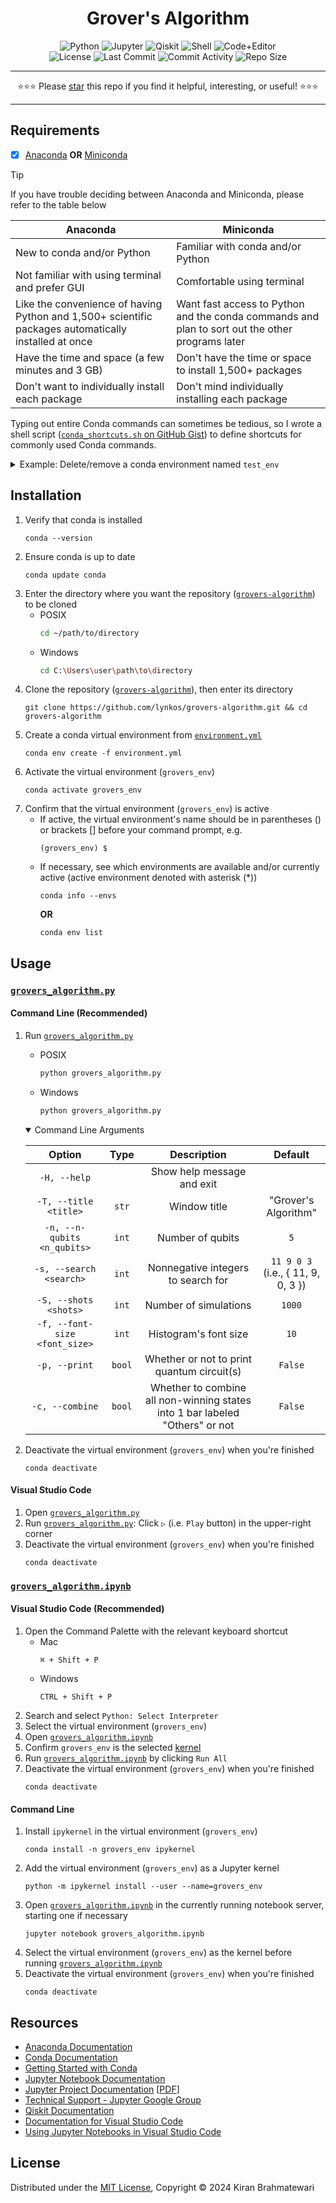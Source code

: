 <div align="center">
<h1>Grover's Algorithm</h1>
<img alt="Python" src="https://img.shields.io/static/v1?label=Language&style=flat&message=Python+3.10.13&logo=python&color=c7a228&labelColor=393939&logoColor=4f97d1">
<img alt="Jupyter" src="https://img.shields.io/static/v1?label=Packages&style=flat&message=Jupyter&logo=jupyter&color=f37626&labelColor=393939&logoColor=f37626">
<img alt="Qiskit" src="https://img.shields.io/static/v1?label=Packages&style=flat&message=Qiskit&logo=qiskit&color=6929c4&labelColor=393939&logoColor=af7afa">
<img alt="Shell" src="https://img.shields.io/static/v1?label=Shell&style=flat&message=Bash&logo=gnu+bash&color=4EAA25&labelColor=393939&logoColor=4EAA25">
<img alt="Code+Editor" src="https://img.shields.io/static/v1?label=IDE&style=flat&message=Visual+Studio+Code&logo=visual+studio+code&color=007acc&labelColor=393939&logoColor=007acc">
</div>

<div align="center">
<img alt="License" src="https://img.shields.io/github/license/lynkos/grovers-algorithm?style=flat&label=License&labelColor=393939&color=788200&link=https%3A%2F%2Fgithub.com%2Flynkos%2Fgrovers-algorithm%2Fblob%2Fmaster%2FLICENSE.md">
<img alt="Last Commit" src="https://img.shields.io/github/last-commit/lynkos/grovers-algorithm?style=flat&label=Last+Commit&labelColor=393939&color=be0000">
<img alt="Commit Activity" src="https://img.shields.io/github/commit-activity/y/lynkos/grovers-algorithm?style=flat&label=Commit+Activity&labelColor=393939&color=b30086">
<img alt="Repo Size" src="https://img.shields.io/github/repo-size/lynkos/grovers-algorithm?style=flat&label=Repo+Size&labelColor=393939&color=ff62b1">
</div>

---

<p align="center">
 ⭐️⭐️⭐️ Please <a target="_blank" href="https://github.com/lynkos/grovers-algorithm">star</a> this repo if you find it helpful, interesting, or useful! ⭐️⭐️⭐️
</p>

---

## Requirements
- [x] [Anaconda](https://docs.continuum.io/free/anaconda/install) **OR** [Miniconda](https://docs.conda.io/projects/miniconda/en/latest)

> [!TIP]
> If you have trouble deciding between Anaconda and Miniconda, please refer to the table below
> <table>
>  <thead>
>   <tr>
>    <th><center>Anaconda</center></th>
>    <th><center>Miniconda</center></th>
>   </tr>
>  </thead>
>  <tbody>
>   <tr>
>    <td>New to conda and/or Python</td>
>    <td>Familiar with conda and/or Python</td>
>   </tr>
>   <tr>
>    <td>Not familiar with using terminal and prefer GUI</td>
>    <td>Comfortable using terminal</td>
>   </tr>
>   <tr>
>    <td>Like the convenience of having Python and 1,500+ scientific packages automatically installed at once</td>
>    <td>Want fast access to Python and the conda commands and plan to sort out the other programs later</td>
>   </tr>
>   <tr>
>    <td>Have the time and space (a few minutes and 3 GB)</td>
>    <td>Don't have the time or space to install 1,500+ packages</td>
>   </tr>
>   <tr>
>    <td>Don't want to individually install each package</td>
>    <td>Don't mind individually installing each package</td>
>   </tr>
>  </tbody>
> </table>
>
> Typing out entire Conda commands can sometimes be tedious, so I wrote a shell script ([`conda_shortcuts.sh` on GitHub Gist](https://gist.github.com/lynkos/7a4ce7f9e38bb56174360648461a3dc8)) to define shortcuts for commonly used Conda commands.
> <details>
>   <summary>Example: Delete/remove a conda environment named <code>test_env</code></summary>
>
> * Shortcut command
>     ```
>     rmenv test_env
>     ```
> * Manually typing out the entire command
>     ```sh
>     conda env remove -n test_env && rm -rf $(conda info --base)/envs/test_env
>     ```
>
> The shortcut has 80.8% fewer characters!
> </details>

## Installation
1. Verify that conda is installed
   ```
   conda --version
   ```
2. Ensure conda is up to date
   ```
   conda update conda
   ```
3. Enter the directory where you want the repository ([`grovers-algorithm`](https://github.com/lynkos/grovers-algorithm)) to be cloned
     * POSIX
       ```sh
       cd ~/path/to/directory
       ```
     * Windows
       ```sh
       cd C:\Users\user\path\to\directory
       ```
4. Clone the repository ([`grovers-algorithm`](https://github.com/lynkos/grovers-algorithm)), then enter its directory
   ```
   git clone https://github.com/lynkos/grovers-algorithm.git && cd grovers-algorithm
   ```
5. Create a conda virtual environment from [`environment.yml`](environment.yml)
   ```
   conda env create -f environment.yml
   ```
6. Activate the virtual environment (`grovers_env`)
   ```
   conda activate grovers_env
   ```
7. Confirm that the virtual environment (`grovers_env`) is active
     * If active, the virtual environment's name should be in parentheses () or brackets [] before your command prompt, e.g.
       ```
       (grovers_env) $
       ```
     * If necessary, see which environments are available and/or currently active (active environment denoted with asterisk (*))
       ```
       conda info --envs
       ```
       **OR**
       ```
       conda env list
       ```

## Usage
### [`grovers_algorithm.py`](grovers_algorithm.py)
#### Command Line (Recommended)
1. Run [`grovers_algorithm.py`](grovers_algorithm.py)
   * POSIX
      ```sh
      python grovers_algorithm.py
      ```
   * Windows
      ```sh
      python grovers_algorithm.py
      ```

   <details open>
      <summary>Command Line Arguments</summary>
      <table align="center" style="width: 100%; text-align: center; display: block; max-width: -moz-fit-content; max-width: fit-content; overflow-x: auto;">
          <thead>
          <tr>
              <th><center>Option</center></th>
              <th><center>Type</center></th>
              <th><center>Description</center></th>
              <th><center>Default</center></th>
          </tr>
          </thead>
          <tbody>
          <tr>
              <td align="center" style="white-space: nowrap;"><code>-H, --help</code></td>
              <td align="center"></td>
              <td align="center">Show help message and exit</td>
              <td align="center"></td>
          </tr>
          <tr>
              <td align="center" style="white-space: nowrap;"><code>-T, --title &lt;title&gt;</code></td>
              <td align="center"><code>str</code></td>
              <td align="center">Window title</td>
              <td align="center">"Grover's Algorithm"</td>
          </tr>
          <tr>
              <td id="modpath" align="center" style="white-space: nowrap;"><code>-n, --n-qubits &lt;n_qubits&gt;</code></td>
              <td align="center"><code>int</code></td>
              <td align="center">Number of qubits</td>
              <td align="center"><code>5</code></td>
          </tr>
          <tr>
              <td align="center" style="white-space: nowrap;"><code>-s, --search &lt;search&gt;</code></td>
              <td align="center"><code>int</code></td>
              <td align="center">Nonnegative integers to search for</td>
              <td align="center"><code>11 9 0 3</code><br>(i.e., { 11, 9, 0, 3 })</td>
          </tr>
          <tr>
              <td align="center" style="white-space: nowrap;"><code>-S, --shots &lt;shots&gt;</code></td>
              <td align="center"><code>int</code></td>
              <td align="center">Number of simulations</td>
              <td align="center"><code>1000</code></td>
          </tr>
          <tr>
              <td align="center" style="white-space: nowrap;"><code>-f, --font-size &lt;font_size&gt;</code></td>
              <td align="center"><code>int</code></td>
              <td align="center">Histogram's font size</td>
              <td align="center"><code>10</code></td>
          </tr>
          <tr>
              <td align="center" style="white-space: nowrap;"><code>-p, --print</code></td>
              <td align="center"><code>bool</code></td>
              <td align="center">Whether or not to print quantum circuit(s)</td>
              <td align="center"><code>False</code></td>
          </tr>
          <tr>
              <td align="center" style="white-space: nowrap;"><code>-c, --combine</code></td>
              <td align="center"><code>bool</code></td>
              <td align="center">Whether to combine all non-winning states into 1 bar labeled "Others" or not</td>
              <td align="center"><code>False</code></td>
          </tr>
          </tbody>
      </table>
   </details>

2. Deactivate the virtual environment (`grovers_env`) when you're finished
   ```
   conda deactivate
   ```

#### Visual Studio Code
1. Open [`grovers_algorithm.py`](grovers_algorithm.py)
2. Run [`grovers_algorithm.py`](grovers_algorithm.py): Click `▷` (i.e. `Play` button) in the upper-right corner
3. Deactivate the virtual environment (`grovers_env`) when you're finished
   ```
   conda deactivate
   ```

### [`grovers_algorithm.ipynb`](grovers_algorithm.ipynb)
#### Visual Studio Code (Recommended)
1. Open the Command Palette with the relevant keyboard shortcut
    * Mac
      ```
      ⌘ + Shift + P
      ```
    * Windows
      ```
      CTRL + Shift + P
      ```
2. Search and select `Python: Select Interpreter`
3. Select the virtual environment (`grovers_env`)
4. Open [`grovers_algorithm.ipynb`](grovers_algorithm.ipynb)
5. Confirm `grovers_env` is the selected [kernel](https://docs.jupyter.org/en/latest/install/kernels.html)
6. Run [`grovers_algorithm.ipynb`](grovers_algorithm.ipynb) by clicking `Run All`
7. Deactivate the virtual environment (`grovers_env`) when you're finished
   ```
   conda deactivate
   ```

#### Command Line
1. Install `ipykernel` in the virtual environment (`grovers_env`)
   ```
   conda install -n grovers_env ipykernel
   ```
2. Add the virtual environment (`grovers_env`) as a Jupyter kernel
   ```
   python -m ipykernel install --user --name=grovers_env
   ```
3. Open [`grovers_algorithm.ipynb`](grovers_algorithm.ipynb) in the currently running notebook server, starting one if necessary
   ```
   jupyter notebook grovers_algorithm.ipynb
   ```
4. Select the virtual environment (`grovers_env`) as the kernel before running [`grovers_algorithm.ipynb`](grovers_algorithm.ipynb)
5. Deactivate the virtual environment (`grovers_env`) when you're finished
   ```
   conda deactivate
   ```

## Resources
* [Anaconda Documentation](https://docs.anaconda.com)
* [Conda Documentation](https://docs.conda.io/en/latest)
* [Getting Started with Conda](https://conda.io/projects/conda/en/latest/user-guide/getting-started.html)
* [Jupyter Notebook Documentation](https://jupyter-notebook.readthedocs.io/en/latest)
* [Jupyter Project Documentation](https://docs.jupyter.org/en/latest/index.html) [[PDF](https://buildmedia.readthedocs.org/media/pdf/jupyter/latest/jupyter.pdf)]
* [Technical Support - Jupyter Google Group](https://discourse.jupyter.org)
* [Qiskit Documentation](https://qiskit.org/documentation/index.html)
* [Documentation for Visual Studio Code](https://code.visualstudio.com/docs)
* [Using Jupyter Notebooks in Visual Studio Code](https://code.visualstudio.com/docs/datascience/jupyter-notebooks)

## License
Distributed under the [MIT License](LICENSE.md), Copyright © 2024 Kiran Brahmatewari

